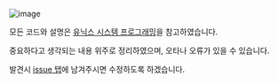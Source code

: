 ![image](https://user-images.githubusercontent.com/110466566/191288797-0c12cd6d-3b4c-45d3-92e9-456dcde029d5.png)

모든 코드와 설명은 [유닉스 시스템 프로그래밍](https://www.aladin.co.kr/shop/wproduct.aspx?ItemId=115096070&start=slayer)을 참고하였습니다.

중요하다고 생각되는 내용 위주로 정리하였으며, 오타나 오류가 있을 수 있습니다.

발견시 [issue 탭](https://github.com/seominseok00/system-programming/issues)에 남겨주시면 수정하도록 하겠습니다.